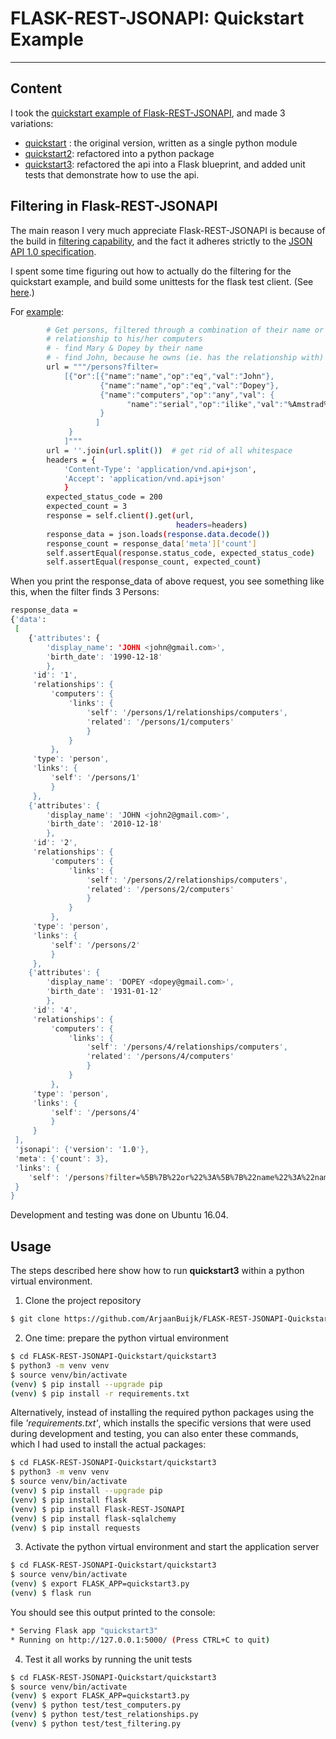 # FLASK-REST-JSONAPI: Quickstart Example

---
## Content

I took the [quickstart example of Flask-REST-JSONAPI](http://flask-rest-jsonapi.readthedocs.io/en/latest/quickstart.html#), and made 3 variations:

- [quickstart](https://github.com/ArjaanBuijk/FLASK-REST-JSONAPI-Quickstart/tree/master/quickstart) : the original version, written as a single python module
- [quickstart2](https://github.com/ArjaanBuijk/FLASK-REST-JSONAPI-Quickstart/tree/master/quickstart2): refactored into a python package
- [quickstart3](https://github.com/ArjaanBuijk/FLASK-REST-JSONAPI-Quickstart/tree/master/quickstart3): refactored the api into a Flask blueprint, and added unit tests that demonstrate how to use the api.


## Filtering in Flask-REST-JSONAPI

The main reason I very much appreciate Flask-REST-JSONAPI is because of the build in [filtering capability](http://flask-rest-jsonapi.readthedocs.io/en/latest/filtering.html), and the fact it adheres strictly to the [JSON API 1.0 specification](http://jsonapi.org/format/).

I spent some time figuring out how to actually do the filtering for the quickstart example, and build some unittests for the flask test client. (See [here](https://github.com/ArjaanBuijk/FLASK-REST-JSONAPI-Quickstart/blob/master/quickstart3/test/test_filtering.py).)

For [example](https://github.com/ArjaanBuijk/FLASK-REST-JSONAPI-Quickstart/blob/master/quickstart3/test/test_filtering.py):
```bash
        # Get persons, filtered through a combination of their name or a
        # relationship to his/her computers
        # - find Mary & Dopey by their name
        # - find John, because he owns (ie. has the relationship with) the computer named Amstrad
        url = """/persons?filter=
            [{"or":[{"name":"name","op":"eq","val":"John"},
                    {"name":"name","op":"eq","val":"Dopey"},
                    {"name":"computers","op":"any","val": {
                          "name":"serial","op":"ilike","val":"%Amstrad%"}
                    }
                   ]
             }
            ]"""
        url = ''.join(url.split())  # get rid of all whitespace
        headers = {
            'Content-Type': 'application/vnd.api+json',
            'Accept': 'application/vnd.api+json'
            }
        expected_status_code = 200
        expected_count = 3
        response = self.client().get(url,
                                     headers=headers)
        response_data = json.loads(response.data.decode())
        response_count = response_data['meta']['count']
        self.assertEqual(response.status_code, expected_status_code)
        self.assertEqual(response_count, expected_count)
```

When you print the response_data of above request, you see something like this, when the filter finds 3 Persons:
```bash
response_data =
{'data':
 [
    {'attributes': {
        'display_name': 'JOHN <john@gmail.com>',
        'birth_date': '1990-12-18'
        },
     'id': '1',
     'relationships': {
         'computers': {
             'links': {
                 'self': '/persons/1/relationships/computers',
                 'related': '/persons/1/computers'
                 }
             }
         },
     'type': 'person',
     'links': {
         'self': '/persons/1'
         }
     },
    {'attributes': {
        'display_name': 'JOHN <john2@gmail.com>',
        'birth_date': '2010-12-18'
        },
     'id': '2',
     'relationships': {
         'computers': {
             'links': {
                 'self': '/persons/2/relationships/computers',
                 'related': '/persons/2/computers'
                 }
             }
         },
     'type': 'person',
     'links': {
         'self': '/persons/2'
         }
     },
    {'attributes': {
        'display_name': 'DOPEY <dopey@gmail.com>',
        'birth_date': '1931-01-12'
        },
     'id': '4',
     'relationships': {
         'computers': {
             'links': {
                 'self': '/persons/4/relationships/computers',
                 'related': '/persons/4/computers'
                 }
             }
         },
     'type': 'person',
     'links': {
         'self': '/persons/4'
         }
     }
 ],
 'jsonapi': {'version': '1.0'},
 'meta': {'count': 3},
 'links': {
    'self': '/persons?filter=%5B%7B%22or%22%3A%5B%7B%22name%22%3A%22name%22%2C%22op%22%3A%22eq%22%2C%22val%22%3A%22John%22%7D%2C%7B%22name%22%3A%22name%22%2C%22op%22%3A%22eq%22%2C%22val%22%3A%22Dopey%22%7D%2C%7B%22name%22%3A%22computers%22%2C%22op%22%3A%22any%22%2C%22val%22%3A%7B%22name%22%3A%22serial%22%2C%22op%22%3A%22ilike%22%2C%22val%22%3A%22%25Amstrad%25%22%7D%7D%5D%7D%5D'
 }
}

```

Development and testing was done on Ubuntu 16.04.

## Usage

The steps described here show how to run <b>quickstart3</b> within a python virtual environment.

1. Clone the project repository
```bash
$ git clone https://github.com/ArjaanBuijk/FLASK-REST-JSONAPI-Quickstart
```

2. One time: prepare the python virtual environment
```bash
$ cd FLASK-REST-JSONAPI-Quickstart/quickstart3
$ python3 -m venv venv
$ source venv/bin/activate
(venv) $ pip install --upgrade pip
(venv) $ pip install -r requirements.txt
```

 Alternatively, instead of installing the required python packages using the file <em>'requirements.txt'</em>, which installs the specific versions that were used during development and testing, you can also enter these commands, which I had used to install the actual packages:
```bash
$ cd FLASK-REST-JSONAPI-Quickstart/quickstart3
$ python3 -m venv venv
$ source venv/bin/activate
(venv) $ pip install --upgrade pip
(venv) $ pip install flask
(venv) $ pip install Flask-REST-JSONAPI
(venv) $ pip install flask-sqlalchemy
(venv) $ pip install requests
```

3. Activate the python virtual environment and start the application server
```bash
$ cd FLASK-REST-JSONAPI-Quickstart/quickstart3
$ source venv/bin/activate
(venv) $ export FLASK_APP=quickstart3.py
(venv) $ flask run
```

 You should see this output printed to the console:
 ```bash
 * Serving Flask app "quickstart3"
 * Running on http://127.0.0.1:5000/ (Press CTRL+C to quit)
```

4. Test it all works by running the unit tests
```bash
$ cd FLASK-REST-JSONAPI-Quickstart/quickstart3
$ source venv/bin/activate
(venv) $ export FLASK_APP=quickstart3.py
(venv) $ python test/test_computers.py
(venv) $ python test/test_relationships.py
(venv) $ python test/test_filtering.py
```